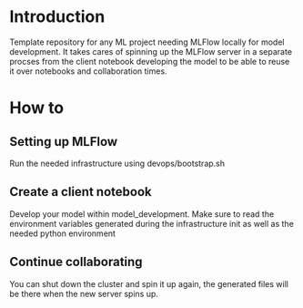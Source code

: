 # Introduction

Template repository for any ML project needing MLFlow locally for model development. It takes cares of spinning up the MLFlow server in a separate procses from the client notebook developing the model to be able to reuse it over notebooks and collaboration times. 

# How to

## Setting up MLFlow

Run the needed infrastructure using devops/bootstrap.sh 

## Create a client notebook

Develop your model within model_development. Make sure to read the environment variables generated during the infrastructure init as well as the needed python environment

## Continue collaborating

You can shut down the cluster and spin it up again, the generated files will be there when the new server spins up. 
